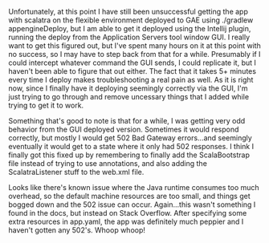 Unfortunately, at this point I have still been unsuccessful getting the app with scalatra on the flexible environment deployed to GAE using ./gradlew appengineDeploy, but I am able to get it deployed using the Intellij plugin, running the deploy from the Application Servers tool window GUI. I really want to get this figured out, but I've spent many hours on it at this point with no success, so I may have to step back from that for a while. Presumably if I could intercept whatever command the GUI sends, I could replicate it, but I haven't been able to figure that out either. The fact that it takes 5+ minutes every time I deploy makes troubleshooting a real pain as well. As it is right now, since I finally have it deploying seemingly correctly via the GUI, I'm just trying to go through and remove uncessary things that I added while trying to get it to work.

Something that's good to note is that for a while, I was getting very odd behavior from the GUI deployed version. Sometimes it would respond correctly, but mostly I would get 502 Bad Gateway errors...and seemingly eventually it would get to a state where it only had 502 responses. I think I finally got this fixed up by remembering to finally add the ScalaBootstrap file instead of trying to use annotations, and also adding the ScalatraListener stuff to the web.xml file.

Looks like there's known issue where the Java runtime consumes too much overhead, so the default machine resources are too small, and things get bogged down and the 502 issue can occur. Again...this wasn't something I found in the docs, but instead on Stack Overflow. After specifying some extra resources in app.yaml, the app was definitely much peppier and I haven't gotten any 502's. Whoop whoop!